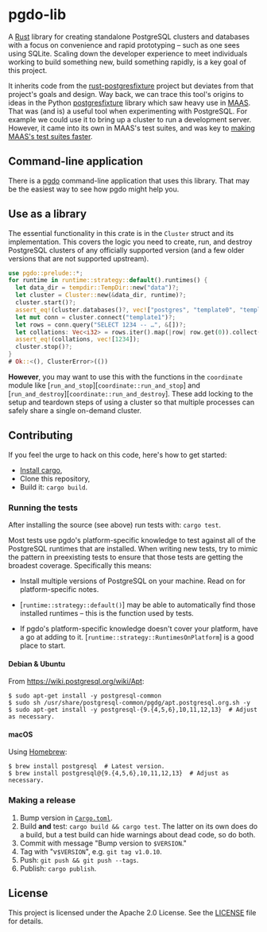 # pgdo-lib

A [Rust](https://www.rust-lang.org/) library for creating standalone PostgreSQL
clusters and databases with a focus on convenience and rapid prototyping – such
as one sees using SQLite. Scaling down the developer experience to meet
individuals working to build something new, build something rapidly, is a key
goal of this project.

It inherits code from the [rust-postgresfixture][] project but deviates from
that project's goals and design. Way back, we can trace this tool's origins to
ideas in the Python [postgresfixture][] library which saw heavy use in
[MAAS](https://maas.io/). That was (and is) a useful tool when experimenting
with PostgreSQL. For example we could use it to bring up a cluster to run a
development server. However, it came into its own in MAAS's test suites, and was
key to [making MAAS's test suites faster][maas-faster-tests].

[rust-postgresfixture]: https://github.com/allenap/rust-postgresfixture
[postgresfixture]: https://pypi.python.org/pypi/postgresfixture
[maas-faster-tests]: https://allenap.me/post/the-way-to-run-tests-quickly-in-maas

## Command-line application

There is a [pgdo][] command-line application that uses this library. That may be
the easiest way to see how pgdo might help you.

[pgdo]: https://crates.io/crates/pgdo

## Use as a library

The essential functionality in this crate is in the `Cluster` struct and its
implementation. This covers the logic you need to create, run, and destroy
PostgreSQL clusters of any officially supported version (and a few older
versions that are not supported upstream).

```rust
use pgdo::prelude::*;
for runtime in runtime::strategy::default().runtimes() {
  let data_dir = tempdir::TempDir::new("data")?;
  let cluster = Cluster::new(&data_dir, runtime)?;
  cluster.start()?;
  assert_eq!(cluster.databases()?, vec!["postgres", "template0", "template1"]);
  let mut conn = cluster.connect("template1")?;
  let rows = conn.query("SELECT 1234 -- …", &[])?;
  let collations: Vec<i32> = rows.iter().map(|row| row.get(0)).collect();
  assert_eq!(collations, vec![1234]);
  cluster.stop()?;
}
# Ok::<(), ClusterError>(())
```

**However**, you may want to use this with the functions in the `coordinate`
module like [`run_and_stop`][`coordinate::run_and_stop`] and
[`run_and_destroy`][`coordinate::run_and_destroy`]. These add locking to the
setup and teardown steps of using a cluster so that multiple processes can
safely share a single on-demand cluster.

## Contributing

If you feel the urge to hack on this code, here's how to get started:

- [Install cargo][install-cargo],
- Clone this repository,
- Build it: `cargo build`.

[install-cargo]: https://crates.io/install

### Running the tests

After installing the source (see above) run tests with: `cargo test`.

Most tests use pgdo's platform-specific knowledge to test against all of the
PostgreSQL runtimes that are installed. When writing new tests, try to mimic the
pattern in preexisting tests to ensure that those tests are getting the broadest
coverage. Specifically this means:

- Install multiple versions of PostgreSQL on your machine. Read on for
  platform-specific notes.

- [`runtime::strategy::default()`] may be able to automatically find those
  installed runtimes – this is the function used by tests.

- If pgdo's platform-specific knowledge doesn't cover your platform, have a go
  at adding to it. [`runtime::strategy::RuntimesOnPlatform`] is a good place to
  start.

#### Debian & Ubuntu

From <https://wiki.postgresql.org/wiki/Apt>:

```shellsession
$ sudo apt-get install -y postgresql-common
$ sudo sh /usr/share/postgresql-common/pgdg/apt.postgresql.org.sh -y
$ sudo apt-get install -y postgresql-{9.{4,5,6},10,11,12,13}  # Adjust as necessary.
```

#### macOS

Using [Homebrew](https://brew.sh/):

```shellsession
$ brew install postgresql  # Latest version.
$ brew install postgresql@{9.{4,5,6},10,11,12,13}  # Adjust as necessary.
```

### Making a release

1. Bump version in [`Cargo.toml`](Cargo.toml).
2. Build **and** test: `cargo build && cargo test`. The latter on its own does
   do a build, but a test build can hide warnings about dead code, so do both.
3. Commit with message "Bump version to `$VERSION`."
4. Tag with "v`$VERSION`", e.g. `git tag v1.0.10`.
5. Push: `git push && git push --tags`.
6. Publish: `cargo publish`.

## License

This project is licensed under the Apache 2.0 License. See the
[LICENSE](../LICENSE) file for details.
